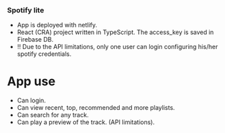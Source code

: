 ### Spotify lite

- App is deployed with netlify.
- React (CRA) project written in TypeScript. The access_key is saved in Firebase DB. 
- !! Due to the API limitations, only one user can login configuring his/her spotify credentials.

# App use

- Can login.
- Can view recent, top, recommended and more playlists.
- Can search for any track.
- Can play a preview of the track. (API limitations). 
